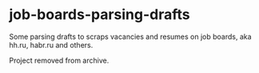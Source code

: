 # job-boards-parsing-drafts

Some parsing drafts to scraps vacancies and resumes on job boards, aka hh.ru, habr.ru and others.

Project removed from archive.
